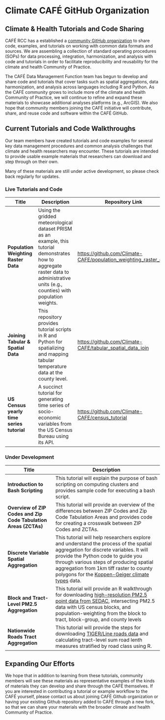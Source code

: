 # Climate CAFÉ GitHub Organization

## Climate & Health Tutorials and Code Sharing

CAFÉ RCC has a established a [community GitHub organization](https://github.com/Climate-CAFE) to share code, examples, and tutorials on working with common data formats and sources. We are assembling a collection of standard operating procedures (SOPs) for data processing, integration, harmonization, and analysis with code and tutorials in order to facilitate reproducibility and reusability for the climate and health Community of Practice.  

The CAFÉ Data Management Function team has begun to develop and share code and tutorials that cover tasks such as spatial aggregations, data harmonization, and analysis across languages including R and Python. As the CAFÉ community grows to include more of the climate and health Community of Practice, we will continue to refine and expand these materials to showcase additional analyses platforms (e.g., ArcGIS). We also hope that community members joining the CAFÉ initiative will contribute, share, and reuse code and software within the CAFÉ GitHub.

## Current Tutorials and Code Walkthroughs

Our team members have created tutorials and code examples for several key data management procedures and common analysis challenges that climate and health researchers may encounter. These tutorials are intended to provide usable example materials that researchers can download and step through on their own.

Many of these materials are still under active development, so please check back regularly for updates.

### Live Tutorials and Code

| Title | Description | Repository Link |
| --- | --- | --- |
| **Population Weighting Raster Data** | Using the gridded meteorological dataset PRISM as an example, this tutorial demonstrates how to aggregate raster data to administrative units (e.g., counties) with population weights. | https://github.com/Climate-CAFE/population_weighting_raster_data |
| **Joining Tabular & Spatial Data** | This repository provides tutorial scripts in R and Python for spatializing and mapping tabular temperature data at the county level. | https://github.com/Climate-CAFE/tabular_spatial_data_join |
| **US Census yearly time series tutorial** | A succinct tutorial for generating time series of socio-economic variables from the US Census Bureau using its API. | https://github.com/Climate-CAFE/census_tutorial |

### Under Development

| Title | Description |
| --- | --- |
| **Introduction to Bash Scripting** | This tutorial will explain the purpose of bash scripting on computing clusters and provides sample code for executing a bash script. |
| **Overview of ZIP Codes and Zip Code Tabulation Areas (ZCTAs)** | This tutorial will provide an overview of the differences between ZIP Codes and Zip Code Tabulation Areas and provides code for creating a crosswalk between ZIP Codes and ZCTAs. |
| **Discrete Variable Spatial Aggregation** | This tutorial will help researchers explore and understand the process of the spatial aggregation for discrete variables. It will provide the Python code to guide you through various steps of producing spatial aggregation from 1km tiff raster to county polygons for the [Koppen-Geiger climate types](https://www.nature.com/articles/sdata2018214) data. |
| **Block and Tract-Level PM2.5 Aggregation** | This tutorial will provide an R walkthrough for downloading [high-resolution PM2.5 point data from SEDAC](https://sedac.ciesin.columbia.edu/data/set/aqdh-pm2-5-component-ec-nh4-no3-oc-so4-50m-1km-contiguous-us-2000-2019), intersecting PM2.5 data with US census blocks, and population-weighting from the block to tract, block-group, and county levels |
| **Nationwide Roads Tract Aggregation** | This tutorial will provide the steps for downloading [TIGER/Line roads data](https://assets.nhgis.org/original-data/gis/TGRSHP2020_TechDoc.pdf) and calculating tract-level sum road lenth measures stratified by road class using R. |

## Expanding Our Efforts

We hope that in addition to learning from these tutorials, community members will see these materials as representative examples of the kinds of materials they can develop and share through the CAFÉ themselves. If you are interested in contributing a tutorial or example workflow to the CAFÉ yourself, please contact us about joining CAFÉ Github organization or having your existing Github repository added to CAFÉ through a new fork, so that we can share your materials with the broader climate and health Community of Practice.
